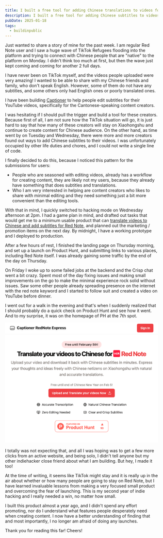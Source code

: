 ```yaml
---
title: I built a free tool for adding Chinese translations to videos for Red Note
description: I built a free tool for adding Chinese subtitles to videos for Red Note. Upload your video and download it back with Chinese subtitles in minutes. Express your thoughts and ideas freely with Chinese netizens on Xiaohongshu with natural and accurate translations. The app was launched on Product Hunt and it made #7 for the day, hitting the front page.
pubDate: 2025-01-18
tags:
  - buildinpublic
---
```

Just wanted to share a story of mine for the past week. I am regular Red Note user and I saw a huge wave of TikTok Refugees flooding into the platform and trying to connect with Chinese people that are "native" to the platform on Monday. I didn't think too much at first, but then the wave just kept coming and coming for another 2 full days.

I have never been on TikTok myself, and the videos people uploaded were very amazing! I wanted to be able to share with my Chinese friends and family, who don't speak English. However, some of them do not have any subtitles, and some others only had English ones or poorly translated ones.

I have been building [Captioner](https://captioner.io/?ref=blog) to help people edit subtitles for their YouTube videos, specifically for the Cantonese-speaking content creators.

I was hesitating if I should pull the trigger and build a tool for these creators. Because first of all, I am not sure how the TikTok situation will go, it is just hard to say that how many of these creators will stay on Xiaohongshu and continue to create content for Chinese audience. On the other hand, as time went by on Tuesday and Wednesday, there were more and more creators found out ways to add Chinese subtitles to their videos. I was unfortunately occupied by other life duties and chores, and I could not write a single line of code.

I finally decided to do this, because I noticed this pattern for the submissions for users:

- People who are seasoned with editing videos, already has a workflow for creating content, they are likely not my users, because they already have something that does subtitles and translations.
- Who I am very interested in helping are content creators who likes to share with minimal editing and they need something just a bit more convenient than the editing tools.

With that in mind, I quickly switched to hacking mode on Wednesday afternoon at 2pm. I had a game plan in mind, and drafted out tasks that would get me to a minimum usable product that can [translate videos to Chinese and add subtitles for Red Note](https://captioner.io/rednote?ref=blog), and planned out the marketing / promotion items on the next day. By midnight, I have a working prototype and I deployed to production.

After a few hours of rest, I finished the landing page on Thursday morning, and set up a launch on Product Hunt, and submitting links to various places, including Red Note itself. I was already gaining some traffic by the end of the day on Thursday.

On Friday I woke up to some failed jobs at the backend and the Crisp chat went a bit crazy. Spent most of the day fixing issues and making small improvements on the go to make the minimal experience rock solid without issues. Saw some other people already spreading presence on the internet with the red note keyword and I started to follow suit and created a video on YouTube before dinner.

I went out for a walk in the evening and that's when I suddenly realized that I should probably do a quick check on Product Hunt and see how it went. And to my surprise, it was on the homepage of PH at the 7th spot.

![Captioner RedNote Express](../images/captioner-rednote-express.png)

I totally was not expecting that, and all I was hoping was to get a few more clicks from an active website, and being solo, I didn't tell anyone but my other indiehacker close friend about what I am building. But hey, I made it too!

At the time of writing, it seems like TikTok might stay and it is really up in the air about whether or how many people are going to stay on Red Note, but I have learned invaluable lessons from making a very focused small product and overcoming the fear of launching. This is my second year of indie hacking and I really needed a win, no matter how small.

I built this product almost a year ago, and I didn't spend any effort promoting, nor do I understand what features people desperately need when creating content. I now have a better understanding of finding that and most importantly, I no longer am afraid of doing any launches.

Thank you for reading this far! Cheers!
